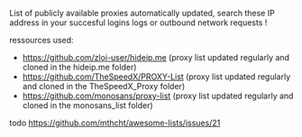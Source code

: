 List of publicly available proxies automatically updated, search these IP address in your succesful logins logs or outbound network requests !

ressources used:
  - https://github.com/zloi-user/hideip.me (proxy list updated regularly and cloned in the hideip.me folder)
  - https://github.com/TheSpeedX/PROXY-List (proxy list updated regularly and cloned in the TheSpeedX_Proxy folder)
  - https://github.com/monosans/proxy-list (proxy list updated regularly and cloned in the monosans_list folder)


todo https://github.com/mthcht/awesome-lists/issues/21
